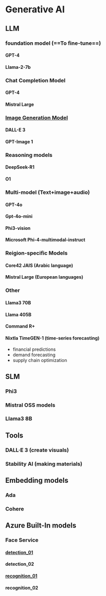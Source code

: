 # Generative AI

## LLM

### foundation model (==To fine-tune==)
#### GPT-4 
#### Llama-2-7b
### Chat Completion Model 
#### GPT-4
#### Mistral Large

### [Image Generation Model](https://learn.microsoft.com/en-us/training/modules/generate-images-azure-openai/2-what-is-dall-e)
#### DALL-E 3
#### GPT-Image 1

### Reasoning models
#### DeepSeek-R1
#### O1

### Multi-model (Text+image+audio)
#### GPT-4o 
#### Gpt-4o-mini
#### Phi3-vision
#### Microsoft Phi-4-multimodal-instruct

### Reigion-specific Models
#### Core42 JAIS (Arabic language)
#### Mistral Large (European languages)

### Other
#### Llama3 70B
#### Llama 405B
#### Command R+
#### Nixtla TimeGEN-1 (time-series forecasting)
 - financial predictions
 - demand forecasting
 - supply chain optimization


## SLM
###  Phi3
###  Mistral OSS models
###  Llama3 8B


## Tools
### DALL·E 3 (create visuals)
### Stability AI (making materials)


## Embedding models
### Ada
### Cohere

## Azure Built-In models
### Face Service
#### [detection_01](https://learn.microsoft.com/en-us/azure/ai-services/computer-vision/how-to/specify-detection-model)
#### detection_02
#### [recognition_01](https://learn.microsoft.com/en-us/azure/ai-services/computer-vision/how-to/specify-recognition-model) 
#### recognition_02